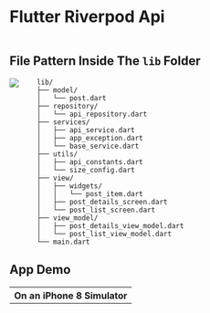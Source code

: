 # Flutter Riverpod Api


<table align="center" style="margin: 0px auto;">
  <tr>

[comment]: <> (    <td><img align="center" src="screenshots/mvvm.png"></img></td>)
  </tr>
</table>

## File Pattern Inside The `lib` Folder

<img align="left" src="screenshots/folder_structure.png"></img>

```
    lib/
    ├── model/
    │   └── post.dart
    ├── repository/
    │   └── api_repository.dart
    ├── services/
    │   ├── api_service.dart
    │   ├── app_exception.dart
    │   └── base_service.dart
    ├── utils/
    │   ├── api_constants.dart
    │   └── size_config.dart
    ├── view/
    │   ├── widgets/
    │   │   └── post_item.dart
    │   ├── post_details_screen.dart
    │   └── post_list_screen.dart
    ├── view_model/
    │   ├── post_details_view_model.dart
    │   └── post_list_view_model.dart
    └── main.dart
```

## App Demo

<table align="center" style="margin: 0px auto;">
  <tr>
    <th>On an iPhone 8 Simulator</th>
  </tr>
  <tr>

[comment]: <> (    <td align="center"><img align="right" src="screenshots/gif/app_demo.gif"></img></td>)
  </tr>
</table>
